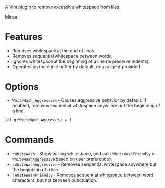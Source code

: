 A Vim plugin to remove excessive whitespace from files.

[Mirror](http://www.vim.org/scripts/script.php?script_id=3920)

# Features

* Removes whitespace at the end of lines.
* Removes sequential whitespace between words.
* Ignores whitespace at the beginning of a line (to preserve indents).
* Operates on the entire buffer by default, or a range if provided.

# Options

* `WhiteWash_Aggressive` - Causes aggressive behavior by default. If enabled, removes sequential whitespace anywhere but the beginning of a line.
```vim
let g:WhiteWash_Aggressive = 1
```

# Commands

* `:WhiteWash` - Strips trailing whitespace, and calls `WhiteWashFriendly` or `WhiteWashAggressive` based on user preferences.
* `:WhiteWashAggressive` - Removes sequential whitespace anywhere but the beginning of a line.
* `:WhiteWashFriendly` - Removes sequential whitespace between word characters, but not between punctuation.
